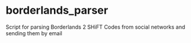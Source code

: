 borderlands_parser
==================

Script for parsing Borderlands 2 SHiFT Codes from social networks and sending them by email
